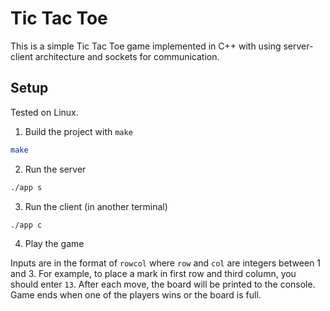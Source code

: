 # Tic Tac Toe

This is a simple Tic Tac Toe game implemented in C++ with using server-client architecture and sockets for communication.

## Setup

Tested on Linux.

1. Build the project with `make`

```bash
make
```

2. Run the server

```bash
./app s
```

3. Run the client (in another terminal)

```bash
./app c
```

4. Play the game

Inputs are in the format of `rowcol` where `row` and `col` are integers between 1 and 3.
For example, to place a mark in first row and third column, you should enter `13`.
After each move, the board will be printed to the console.
Game ends when one of the players wins or the board is full.
